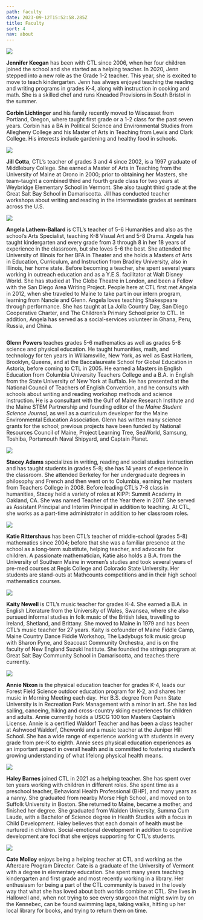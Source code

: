 ```yaml
---
path: faculty
date: 2023-09-12T15:52:58.285Z
title: Faculty
sort: 4
nav: about
---
```

![](https://res.cloudinary.com/center-for-teaching-learning/image/upload/v1663681672/Jenn_3_sdbm31.png)

**Jennifer Keegan** has been with CTL since 2006, when her four children joined the school and she started as a helping teacher. In 2020, Jenn stepped into a new role as the Grade 1-2 teacher. This year, she is excited to move to teach kindergarten. Jenn has always enjoyed teaching the reading and writing programs in grades K-4, along with instruction in cooking and math. She is a skilled chef and runs Kneaded Provisions in South Bristol in the summer.

**Corbin Lichtinger** and his family recently moved to Wiscasset from Portland, Oregon, where taught first grade or a 1-2 class for the past seven years. Corbin has a BA in Political Science and Environmental Studies from Allegheny College and his Master of Arts in Teaching from Lewis and Clark College. His interests include gardening and healthy food in schools. 

![](https://res.cloudinary.com/center-for-teaching-learning/image/upload/v1665868364/faculty%20and%20staff%20photos/Jill.faculty_elq3dt.jpg)

**Jill Cotta**, CTL’s teacher of grades 3 and 4 since 2002, is a 1997 graduate of Middlebury College. She earned a Master of Arts in Teaching from the University of Maine at Orono in 2000; prior to obtaining her Masters, she team-taught a combined third and fourth grade class for two years at Weybridge Elementary School in Vermont. She also taught third grade at the Great Salt Bay School in Damariscotta. Jill has conducted teacher workshops about writing and reading in the intermediate grades at seminars across the U.S.

![](https://res.cloudinary.com/center-for-teaching-learning/image/upload/v1665867926/faculty%20and%20staff%20photos/angela.faculty_ikpbgv.jpg)

**Angela Lathem-Ballard** is CTL’s teacher of 5-6 Humanities and also as the school’s Arts Specialist, teaching K-8 Visual Art and 5-8 Drama. Angela has taught kindergarten and every grade from 3 through 8 in her 18 years of experience in the classroom, but she loves 5-6 the best. She attended the University of Illinois for her BFA in Theater and she holds a Masters of Arts in Education, Curriculum, and Instruction from Bradley University, also in Illinois, her home state. Before becoming a teacher, she spent several years working in outreach education and as a Y.E.S. facilitator at Walt Disney World. She has studied at The Globe Theatre in London, and been a Fellow with the San Diego Area Writing Project. People here at CTL first met Angela in 2012, when she traveled to Maine to take part in our intern program, learning from Nancie and Glenn. Angela loves teaching Shakespeare through performance. She has taught at La Jolla Country Day, San Diego Cooperative Charter, and The Children’s Primary School prior to CTL. In addition, Angela has served as a social-services volunteer in Ghana, Peru, Russia, and China. 

![]()

**Glenn Powers** teaches grades 5-6 mathematics as well as grades 5-8 science and physical education. He taught humanities, math, and technology for ten years in Williamsville, New York, as well as East Harlem, Brooklyn, Queens, and at the Baccalaureate School for Global Education in Astoria, before coming to CTL in 2005. He earned a Masters in English Education from Columbia University Teachers College and a B.A. in English from the State University of New York at Buffalo. He has presented at the National Council of Teachers of English Convention, and he consults with schools about writing and reading workshop methods and science instruction. He is a consultant with the Gulf of Maine Research Institute and the Maine STEM Partnership and founding editor of the *Maine Student Science Journal,* as well as a curriculum developer for the Maine Environmental Education Association. Glenn has written many science grants for the school; previous projects have been funded by National Resources Council of Maine, Project Learning Tree, SeaWorld, Samsung, Toshiba, Portsmouth Naval Shipyard, and Captain Planet. 

![](https://res.cloudinary.com/center-for-teaching-learning/image/upload/v1665867927/faculty%20and%20staff%20photos/stacy.faculty_nctjda.jpg)

**Stacey Adams** specializes in writing, reading and social studies instruction and has taught students in grades 5-8; she has 14 years of experience in the classroom. She attended Berkeley for her undergraduate degrees in philosophy and French and then went on to Columbia, earning her masters from Teachers College in 2008. Before leading CTL’s 7-8 class in humanities, Stacey held a variety of roles at KIPP: Summit Academy in Oakland, CA. She was named Teacher of the Year there in 2017. She served as Assistant Principal and Interim Principal in addition to teaching. At CTL, she works as a part-time administrator in addition to her classroom roles. 

![](https://res.cloudinary.com/center-for-teaching-learning/image/upload/v1669912457/faculty%20and%20staff%20photos/Katie_2021_lujhqc.jpg)

**Katie Rittershaus** has been CTL’s teacher of middle-school (grades 5-8) mathematics since 2004; before that she was a familiar presence at the school as a long-term substitute, helping teacher, and advocate for children. A passionate mathematician, Katie also holds a B.A. from the University of Southern Maine in women’s studies and took several years of pre-med courses at Regis College and Colorado State University. Her students are stand-outs at Mathcounts competitions and in their high school mathematics courses.

![](https://res.cloudinary.com/center-for-teaching-learning/image/upload/v1663681672/Kate_3_s0o62m.png)

**Kaity Newell** is CTL’s music teacher for grades K-4. She earned a B.A. in English Literature from the University of Wales, Swansea, where she also pursued informal studies in folk music of the British Isles, travelling to Ireland, Shetland, and Brittany. She moved to Maine in 1979 and has been CTL’s music teacher for 27 years. Kaity is cofounder of Maine Fiddle Camp, Maine Country Dance Fiddle Workshop, The Ladybugs folk music group with Sharon Pyne, and Seacoast Community Orchestra, and is on the faculty of New England Suzuki Institute. She founded the strings program at Great Salt Bay Community School in Damariscotta, and teaches there currently.

![](https://res.cloudinary.com/center-for-teaching-learning/image/upload/v1665867926/faculty%20and%20staff%20photos/annie.faculty_kzyxka.jpg)

**Annie Nixon** is the physical education teacher for grades K-4, leads our Forest Field Science outdoor education program for K-2, and shares her music in Morning Meeting each day.  Her B.S. degree from Penn State University is in Recreation Park Management with a minor in art. She has led sailing, canoeing, hiking and cross-country skiing experiences for children and adults. Annie currently holds a USCG 100 ton Masters Captain’s License. Annie is a certified Waldorf Teacher and has been a class teacher at Ashwood Waldorf, Chewonki and a music teacher at the Juniper Hill School. She has a wide range of experience working with students in every grade from pre-K to eighth. Annie sees physical education experiences as an important aspect in overall health and is committed to fostering student’s growing understanding of what lifelong physical health means. 

![](https://res.cloudinary.com/center-for-teaching-learning/image/upload/v1669912457/faculty%20and%20staff%20photos/Haley_2021_ipw4lr.jpg)

**Haley Barnes** joined CTL in 2021 as a helping teacher. She has spent over ten years working with children in different roles. She spent time as a preschool teacher, Behavioral Health Professional (BHP), and many years as a nanny. She graduated from nearby Morse High School, and moved on to Suffolk University in Boston. She returned to Maine, became a mother, and finished her degree. She graduated from Walden University, Summa Cum Laude, with a Bachelor of Science degree in Health Studies with a focus in Child Development. Haley believes that each domain of health must be nurtured in children. Social-emotional development in addition to cognitive development are foci that she enjoys supporting for CTL's students.

![](https://res.cloudinary.com/center-for-teaching-learning/image/upload/v1665867926/faculty%20and%20staff%20photos/kate.faculty_t2lbyj.jpg)

**Cate Molloy** enjoys being a helping teacher at CTL and working as the Aftercare Program Director. Cate is a graduate of the University of Vermont with a degree in elementary education. She spent many years teaching kindergarten and first grade and most recently working in a library. Her enthusiasm for being a part of the CTL community is based in the lovely way that what she has loved about both worlds combine at CTL. She lives in Hallowell and, when not trying to see every sturgeon that might swim by on the Kennebec, can be found swimming laps, taking walks, hitting up her local library for books, and trying to return them on time.